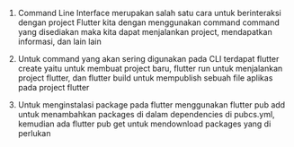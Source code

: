  1. Command Line Interface merupakan salah satu cara untuk berinteraksi dengan project Flutter kita dengan menggunakan command command yang disediakan maka kita dapat menjalankan project, mendapatkan informasi, dan lain lain

 2. Untuk command yang akan sering digunakan pada CLI terdapat flutter create yaitu untuk membuat project baru, flutter run untuk menjalankan project flutter, dan flutter build untuk mempublish sebuah file aplikas pada project flutter

 3. Untuk menginstalasi package pada flutter menggunakan flutter pub add <nama paket> untuk menambahkan packages di dalam dependencies di  pubcs.yml, kemudian ada flutter pub get untuk mendownload  packages yang di perlukan